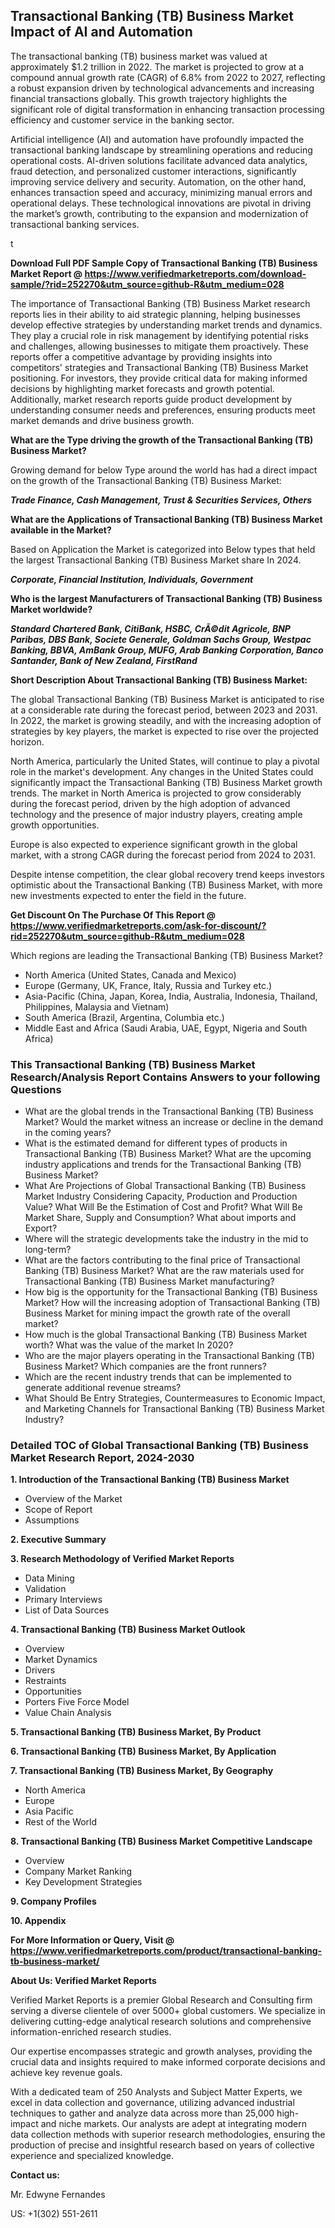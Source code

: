 <h2>Transactional Banking (TB) Business Market Impact of AI and Automation</h2><p>The transactional banking (TB) business market was valued at approximately $1.2 trillion in 2022. The market is projected to grow at a compound annual growth rate (CAGR) of 6.8% from 2022 to 2027, reflecting a robust expansion driven by technological advancements and increasing financial transactions globally. This growth trajectory highlights the significant role of digital transformation in enhancing transaction processing efficiency and customer service in the banking sector.</p><p>Artificial intelligence (AI) and automation have profoundly impacted the transactional banking landscape by streamlining operations and reducing operational costs. AI-driven solutions facilitate advanced data analytics, fraud detection, and personalized customer interactions, significantly improving service delivery and security. Automation, on the other hand, enhances transaction speed and accuracy, minimizing manual errors and operational delays. These technological innovations are pivotal in driving the market’s growth, contributing to the expansion and modernization of transactional banking services.</p>t</p><p id="" class=""><strong>Download Full PDF Sample Copy of Transactional Banking (TB) Business Market Report @ <a href="https://www.verifiedmarketreports.com/download-sample/?rid=252270&utm_source=github-R&utm_medium=028" target="_blank">https://www.verifiedmarketreports.com/download-sample/?rid=252270&utm_source=github-R&utm_medium=028</a></strong></p><p>The importance of&nbsp;Transactional Banking (TB) Business Market research reports lies in their ability to aid strategic planning, helping businesses develop effective strategies by understanding market trends and dynamics. They play a crucial role in risk management by identifying potential risks and challenges, allowing businesses to mitigate them proactively. These reports offer a competitive advantage by providing insights into competitors' strategies and Transactional Banking (TB) Business Market positioning. For investors, they provide critical data for making informed decisions by highlighting market forecasts and growth potential. Additionally, market research reports guide product development by understanding consumer needs and preferences, ensuring products meet market demands and drive business growth.</p><p><strong>What are the&nbsp;Type driving the growth of the Transactional Banking (TB) Business Market?</strong></p><p id="" class="">Growing demand for below Type around the world has had a direct impact on the growth of the Transactional Banking (TB) Business Market:</p><em><strong>Trade Finance, Cash Management, Trust & Securities Services, Others</strong></em></p><strong>What are the&nbsp;Applications&nbsp;of Transactional Banking (TB) Business Market available in the Market?</strong></p><p id="" class="">Based on Application the Market is categorized into Below types that held the largest Transactional Banking (TB) Business Market share In 2024.</p><em><strong>Corporate, Financial Institution, Individuals, Government</strong></em></p><strong>Who is the largest Manufacturers of Transactional Banking (TB) Business Market worldwide?</strong></p><p><em><strong>Standard Chartered Bank, CitiBank, HSBC, CrÃ©dit Agricole, BNP Paribas, DBS Bank, Societe Generale, Goldman Sachs Group, Westpac Banking, BBVA, AmBank Group, MUFG, Arab Banking Corporation, Banco Santander, Bank of New Zealand, FirstRand</strong></em></p><p id="" class=""><strong>Short Description About Transactional Banking (TB) Business Market:</strong></p><p>The global Transactional Banking (TB) Business Market is anticipated to rise at a considerable rate during the forecast period, between 2023 and 2031. In 2022, the market is growing steadily, and with the increasing adoption of strategies by key players, the market is expected to rise over the projected horizon.</p><p>North America, particularly the United States, will continue to play a pivotal role in the market's development. Any changes in the United States could significantly impact the Transactional Banking (TB) Business Market growth trends. The market in North America is projected to grow considerably during the forecast period, driven by the high adoption of advanced technology and the presence of major industry players, creating ample growth opportunities.</p><p>Europe is also expected to experience significant growth in the global market, with a strong CAGR during the forecast period from 2024 to 2031.</p><p>Despite intense competition, the clear global recovery trend keeps investors optimistic about the Transactional Banking (TB) Business Market, with more new investments expected to enter the field in the future.</p><p id="" class=""><strong>Get Discount On The Purchase Of This Report @ <a href="https://www.verifiedmarketreports.com/ask-for-discount/?rid=252270&utm_source=github-R&utm_medium=028" target="_blank">https://www.verifiedmarketreports.com/ask-for-discount/?rid=252270&utm_source=github-R&utm_medium=028</a></strong></p>Which regions are leading the Transactional Banking (TB) Business Market?</p><ul><li>North America (United States, Canada and Mexico)</li><li>Europe (Germany, UK, France, Italy, Russia and Turkey etc.)</li><li>Asia-Pacific (China, Japan, Korea, India, Australia, Indonesia, Thailand, Philippines, Malaysia and Vietnam)</li><li>South America (Brazil, Argentina, Columbia etc.)</li><li>Middle East and Africa (Saudi Arabia, UAE, Egypt, Nigeria and South Africa)</li></ul><h3 id="" class="">This Transactional Banking (TB) Business Market Research/Analysis Report Contains Answers to your following Questions</h3><ul><li>What are the global trends in the Transactional Banking (TB) Business Market? Would the market witness an increase or decline in the demand in the coming years?</li><li>What is the estimated demand for different types of products in Transactional Banking (TB) Business Market? What are the upcoming industry applications and trends for the Transactional Banking (TB) Business Market?</li><li>What Are Projections of Global Transactional Banking (TB) Business Market Industry Considering Capacity, Production and Production Value? What Will Be the Estimation of Cost and Profit? What Will Be Market Share, Supply and Consumption? What about imports and Export?</li><li>Where will the strategic developments take the industry in the mid to long-term?</li><li>What are the factors contributing to the final price of Transactional Banking (TB) Business Market? What are the raw materials used for Transactional Banking (TB) Business Market manufacturing?</li><li>How big is the opportunity for the Transactional Banking (TB) Business Market? How will the increasing adoption of Transactional Banking (TB) Business Market for mining impact the growth rate of the overall market?</li><li>How much is the global Transactional Banking (TB) Business Market worth? What was the value of the market In 2020?</li><li>Who are the major players operating in the Transactional Banking (TB) Business Market? Which companies are the front runners?</li><li>Which are the recent industry trends that can be implemented to generate additional revenue streams?</li><li>What Should Be Entry Strategies, Countermeasures to Economic Impact, and Marketing Channels for Transactional Banking (TB) Business Market Industry?</li></ul><h3 id="" class="">Detailed TOC of Global Transactional Banking (TB) Business Market Research Report, 2024-2030</h3><p id="" class=""><strong>1. Introduction of the Transactional Banking (TB) Business Market</strong></p><ul><li>Overview of the Market</li><li>Scope of Report</li><li>Assumptions</li></ul><p id="" class=""><strong>2. Executive Summary</strong></p><p id="" class=""><strong>3. Research Methodology of Verified Market Reports</strong></p><ul><li>Data Mining</li><li>Validation</li><li>Primary Interviews</li><li>List of Data Sources</li></ul><p id="" class=""><strong>4. Transactional Banking (TB) Business Market Outlook</strong></p><ul><li>Overview</li><li>Market Dynamics</li><li>Drivers</li><li>Restraints</li><li>Opportunities</li><li>Porters Five Force Model</li><li>Value Chain Analysis</li></ul><p id="" class=""><strong>5. Transactional Banking (TB) Business Market, By Product</strong></p><p id="" class=""><strong>6. Transactional Banking (TB) Business Market, By Application</strong></p><p id="" class=""><strong>7. Transactional Banking (TB) Business Market, By Geography</strong></p><ul><li>North America</li><li>Europe</li><li>Asia Pacific</li><li>Rest of the World</li></ul><p id="" class=""><strong>8. Transactional Banking (TB) Business Market Competitive Landscape</strong></p><ul><li>Overview</li><li>Company Market Ranking</li><li>Key Development Strategies</li></ul><p id="" class=""><strong>9. Company Profiles</strong></p><p id="" class=""><strong>10. Appendix</strong></p><p id="" class=""><strong>For More Information or Query, Visit @ <a href="https://www.verifiedmarketreports.com/product/transactional-banking-tb-business-market/" target="_blank">https://www.verifiedmarketreports.com/product/transactional-banking-tb-business-market/</a></strong></p><p id="" class=""><strong>About Us: Verified Market Reports</strong></p><p id="" class="">Verified Market Reports is a premier Global Research and Consulting firm serving a diverse clientele of over 5000+ global customers. We specialize in delivering cutting-edge analytical research solutions and comprehensive information-enriched research studies.</p><p id="" class="">Our expertise encompasses strategic and growth analyses, providing the crucial data and insights required to make informed corporate decisions and achieve key revenue goals.</p><p id="" class="">With a dedicated team of 250 Analysts and Subject Matter Experts, we excel in data collection and governance, utilizing advanced industrial techniques to gather and analyze data across more than 25,000 high-impact and niche markets. Our analysts are adept at integrating modern data collection methods with superior research methodologies, ensuring the production of precise and insightful research based on years of collective experience and specialized knowledge.</p><p id="" class=""><strong>Contact us:</strong></p><p id="" class="">Mr. Edwyne Fernandes</p><p id="" class="">US: +1(302) 551-2611</p>